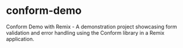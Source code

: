 # conform-demo
Conform Demo with Remix - A demonstration project showcasing form validation and error handling using the Conform library in a Remix application.
